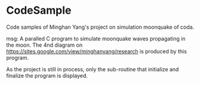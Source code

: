 # CodeSample

Code samples of Minghan Yang's project on simulation moonquake of coda.

msg: A paralled C program to simulate moonquake waves propagating in the moon.
The 4nd diagram on https://sites.google.com/view/minghanyang/research is produced by this program.

As the project is still in process, only the sub-routine that initialize and finalize the program is displayed.
